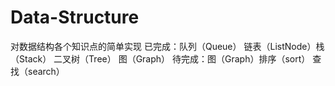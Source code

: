 # Data-Structure
对数据结构各个知识点的简单实现
已完成：队列（Queue） 链表（ListNode）栈（Stack） 二叉树（Tree）  图（Graph）
待完成：图（Graph）排序（sort） 查找（search）
